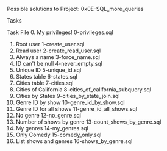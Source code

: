 Possible solutions to Project: 0x0E-SQL_more_queries

Tasks

Task	File
0. My privileges!	0-privileges.sql
1. Root user	1-create_user.sql
2. Read user	2-create_read_user.sql
3. Always a name	3-force_name.sql
4. ID can't be null	4-never_empty.sql
5. Unique ID	5-unique_id.sql
6. States table	6-states.sql
7. Cities table	7-cities.sql
8. Cities of California	8-cities_of_california_subquery.sql
9. Cities by States	9-cities_by_state_join.sql
10. Genre ID by show	10-genre_id_by_show.sql
11. Genre ID for all shows	11-genre_id_all_shows.sql
12. No genre	12-no_genre.sql
13. Number of shows by genre	13-count_shows_by_genre.sql
14. My genres	14-my_genres.sql
15. Only Comedy	15-comedy_only.sql
16. List shows and genres	16-shows_by_genre.sql

